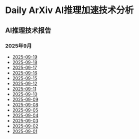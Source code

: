 ﻿# Daily ArXiv AI推理加速技术分析

## AI推理技术报告

### 2025年9月

<!-- REPORTS_START_2025_09 -->
- [2025-09-19](2025-09/09-19/ai_inference_report_20250924_183354.md)
- [2025-09-18](2025-09/09-18/ai_inference_report_20250924_145934.md)
- [2025-09-17](2025-09/09-17/ai_inference_report_20250924_103551.md)
- [2025-09-16](2025-09/09-16/ai_inference_report_20250924_113149.md)
- [2025-09-15](2025-09/09-15/ai_inference_report_20250923_121645.md)
- [2025-09-12](2025-09/09-12/ai_inference_report_20250916_182813.md)
- [2025-09-11](2025-09/09-11/ai_inference_report_20250916_165216.md)
- [2025-09-10](2025-09/09-10/ai_inference_report_20250916_161002.md)
- [2025-09-09](2025-09/09-09/ai_inference_report_20250911_193134.md)
- [2025-09-08](2025-09/09-08/ai_inference_report_20250910_194357.md)
- [2025-09-05](2025-09/09-05/ai_inference_report_20250910_170502.md)
- [2025-09-04](2025-09/09-04/ai_inference_report_20250910_155645.md)
- [2025-09-03](2025-09/09-03/ai_inference_report_20250910_145831.md)
- [2025-09-02](2025-09/09-02/ai_inference_report_20250905_185045.md)
- [2025-09-01](2025-09/09-01/ai_inference_report_20250904_103049.md)

<!-- REPORTS_END_2025_09 -->
